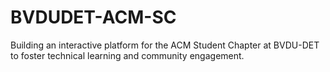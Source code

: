 # BVDUDET-ACM-SC
Building an interactive platform for the ACM Student Chapter at BVDU-DET to foster technical learning and community engagement.
